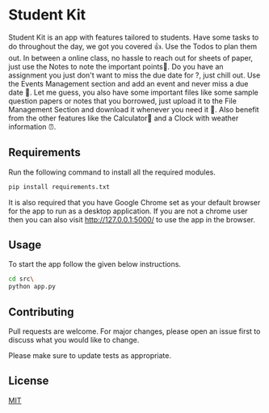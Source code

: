 # Student Kit

Student Kit is an app with features tailored to students. Have some tasks to do throughout the day, we got you covered 👍. Use the Todos to plan them out. In between a online class, no hassle to reach out for sheets of paper, just use the Notes to note the important points📓. Do you have an assignment you just don't want to miss the due date for ?, just chill out. Use the Events Management section and add an event and never miss a due date 📅. Let me guess, you also have some important files like some sample question papers or notes that you borrowed, just upload it to the File Management Section and download it whenever you need it 📁. Also benefit from the other features like the Calculator🧮 and a Clock with weather information ⏰. 


## Requirements
Run the following command to install all the required modules.

```bash
pip install requirements.txt
```

It is also required that you have Google Chrome set as your default browser for the app to run as a desktop application. If you are not a chrome user then you can also visit http://127.0.0.1:5000/ to use the app in the browser.

## Usage
To start the app follow the given below instructions.

``` bash
cd src\
python app.py
```

## Contributing
Pull requests are welcome. For major changes, please open an issue first to discuss what you would like to change.

Please make sure to update tests as appropriate.

## License
[MIT](https://choosealicense.com/licenses/mit/)

